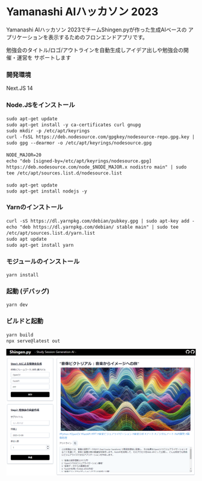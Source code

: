 # Yamanashi AIハッカソン 2023

Yamanashi AIハッカソン 2023でチームShingen.pyが作った生成AIベースの
アプリケーションを表示するためのフロンエンドアプリです。

勉強会のタイトル/ロゴ/アウトラインを自動生成しアイデア出しや勉強会の開催・運営を
サポートします

### 開発環境

Next.JS 14 

### Node.JSをインストール

```shell
sudo apt-get update
sudo apt-get install -y ca-certificates curl gnupg
sudo mkdir -p /etc/apt/keyrings
curl -fsSL https://deb.nodesource.com/gpgkey/nodesource-repo.gpg.key | sudo gpg --dearmor -o /etc/apt/keyrings/nodesource.gpg

NODE_MAJOR=20
echo "deb [signed-by=/etc/apt/keyrings/nodesource.gpg] https://deb.nodesource.com/node_$NODE_MAJOR.x nodistro main" | sudo tee /etc/apt/sources.list.d/nodesource.list

sudo apt-get update
sudo apt-get install nodejs -y
```

### Yarnのインストール

```shell
curl -sS https://dl.yarnpkg.com/debian/pubkey.gpg | sudo apt-key add -
echo "deb https://dl.yarnpkg.com/debian/ stable main" | sudo tee /etc/apt/sources.list.d/yarn.list
sudo apt update
sudo apt-get install yarn
``````

### モジュールのインストール

```shell
yarn install
```

### 起動 (デバッグ)

```shell
yarn dev
```

### ビルドと起動

```shell
yarn build
npx serve@latest out
```

<img src='./doc/sample.png'>

